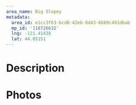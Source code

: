 ```yaml
---
area_name: Big Slopey
metadata:
  area_id: e1cc3f63-bcd8-42eb-8d43-6bb9c491dbab
  mp_id: '118726632'
  lng: -121.41438
  lat: 44.05151
---
```

# Description

# Photos

